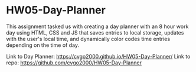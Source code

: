 # HW05-Day-Planner

This assignment tasked us with creating a day planner with an 8 hour work day using HTML, CSS and JS that saves entries to local storage, updates with the user's local time, and dynamically color codes time entries depending on the time of day.

Link to Day Planner: https://cvgo2000.github.io/HW05-Day-Planner/
Link to repo: https://github.com/cvgo2000/HW05-Day-Planner
